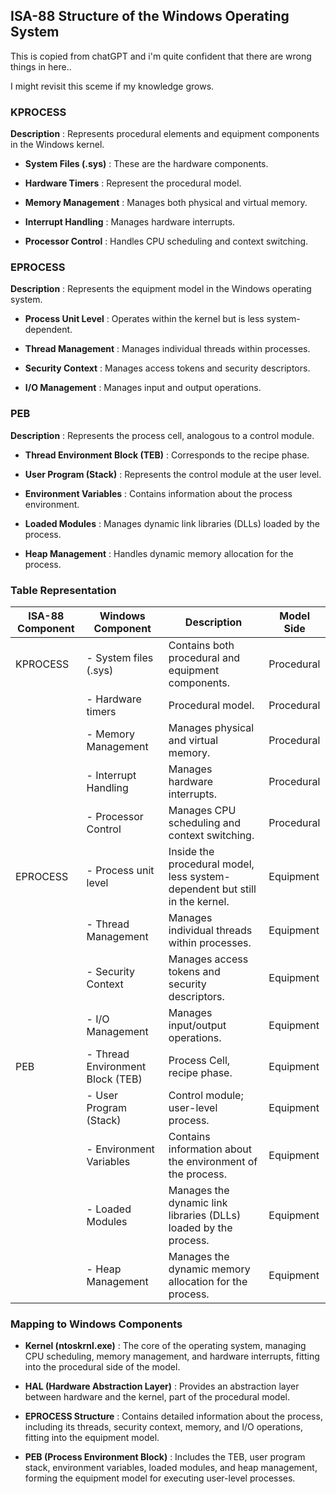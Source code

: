 
## ISA-88 Structure of the Windows Operating System 

This is copied from chatGPT and i'm quite confident that there are wrong things in here.. 

I might revisit this sceme if my knowledge grows.

### KPROCESS 
**Description** : Represents procedural elements and equipment components in the Windows kernel. 
- **System Files (.sys)** : These are the hardware components.
 
- **Hardware Timers** : Represent the procedural model.
 
- **Memory Management** : Manages both physical and virtual memory.
 
- **Interrupt Handling** : Manages hardware interrupts.
 
- **Processor Control** : Handles CPU scheduling and context switching.

### EPROCESS 
**Description** : Represents the equipment model in the Windows operating system. 
- **Process Unit Level** : Operates within the kernel but is less system-dependent.
 
- **Thread Management** : Manages individual threads within processes.
 
- **Security Context** : Manages access tokens and security descriptors.
 
- **I/O Management** : Manages input and output operations.

### PEB 
**Description** : Represents the process cell, analogous to a control module. 
- **Thread Environment Block (TEB)** : Corresponds to the recipe phase.
 
- **User Program (Stack)** : Represents the control module at the user level.
 
- **Environment Variables** : Contains information about the process environment.
 
- **Loaded Modules** : Manages dynamic link libraries (DLLs) loaded by the process.
 
- **Heap Management** : Handles dynamic memory allocation for the process.

### Table Representation 
| ISA-88 Component | Windows Component                | Description                                                                 | Model Side |
| ---------------- | -------------------------------- | --------------------------------------------------------------------------- | ---------- |
| KPROCESS         | - System files (.sys)            | Contains both procedural and equipment components.                          | Procedural |
|                  | - Hardware timers                | Procedural model.                                                           | Procedural |
|                  | - Memory Management              | Manages physical and virtual memory.                                        | Procedural |
|                  | - Interrupt Handling             | Manages hardware interrupts.                                                | Procedural |
|                  | - Processor Control              | Manages CPU scheduling and context switching.                               | Procedural |
| EPROCESS         | - Process unit level             | Inside the procedural model, less system-dependent but still in the kernel. | Equipment  |
|                  | - Thread Management              | Manages individual threads within processes.                                | Equipment  |
|                  | - Security Context               | Manages access tokens and security descriptors.                             | Equipment  |
|                  | - I/O Management                 | Manages input/output operations.                                            | Equipment  |
| PEB              | - Thread Environment Block (TEB) | Process Cell, recipe phase.                                                 | Equipment  |
|                  | - User Program (Stack)           | Control module; user-level process.                                         | Equipment  |
|                  | - Environment Variables          | Contains information about the environment of the process.                  | Equipment  |
|                  | - Loaded Modules                 | Manages the dynamic link libraries (DLLs) loaded by the process.            | Equipment  |
|                  | - Heap Management                | Manages the dynamic memory allocation for the process.                      | Equipment  |

### Mapping to Windows Components 
 
- **Kernel (ntoskrnl.exe)** : The core of the operating system, managing CPU scheduling, memory management, and hardware interrupts, fitting into the procedural side of the model.
 
- **HAL (Hardware Abstraction Layer)** : Provides an abstraction layer between hardware and the kernel, part of the procedural model.
 
- **EPROCESS Structure** : Contains detailed information about the process, including its threads, security context, memory, and I/O operations, fitting into the equipment model.
 
- **PEB (Process Environment Block)** : Includes the TEB, user program stack, environment variables, loaded modules, and heap management, forming the equipment model for executing user-level processes.

